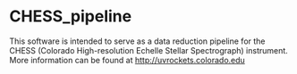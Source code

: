 CHESS_pipeline
==============

This software is intended to serve as a data reduction pipeline for
the CHESS (Colorado High-resolution Echelle Stellar Spectrograph)
instrument. More information can be found at
http://uvrockets.colorado.edu


